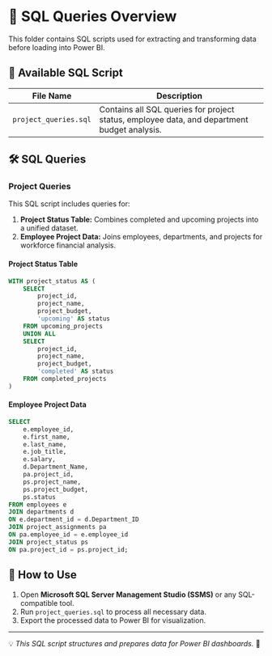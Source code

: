 # 📂 SQL Queries Overview
This folder contains SQL scripts used for extracting and transforming data before loading into Power BI.

## 📄 Available SQL Script
| File Name               | Description |
|-------------------------|-------------|
| `project_queries.sql`   | Contains all SQL queries for project status, employee data, and department budget analysis. |

## 🛠️ SQL Queries
### **Project Queries**
This SQL script includes queries for:
1. **Project Status Table:** Combines completed and upcoming projects into a unified dataset.
2. **Employee Project Data:** Joins employees, departments, and projects for workforce financial analysis.

#### **Project Status Table**
```sql
WITH project_status AS (
    SELECT
        project_id,
        project_name,
        project_budget,
        'upcoming' AS status
    FROM upcoming_projects
    UNION ALL
    SELECT
        project_id,
        project_name,
        project_budget,
        'completed' AS status
    FROM completed_projects
)
```

#### **Employee Project Data**
```sql
SELECT 
    e.employee_id,
    e.first_name,
    e.last_name,
    e.job_title,
    e.salary,
    d.Department_Name,
    pa.project_id,
    ps.project_name,
    ps.project_budget,
    ps.status
FROM employees e
JOIN departments d
ON e.department_id = d.Department_ID
JOIN project_assignments pa
ON pa.employee_id = e.employee_id
JOIN project_status ps
ON pa.project_id = ps.project_id;
```

## 📌 How to Use
1. Open **Microsoft SQL Server Management Studio (SSMS)** or any SQL-compatible tool.
2. Run `project_queries.sql` to process all necessary data.
3. Export the processed data to Power BI for visualization.

---
💡 *This SQL script structures and prepares data for Power BI dashboards.* 🚀

